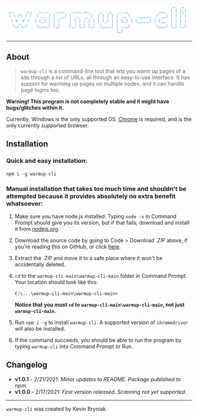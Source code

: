 ![](./title.png)

---

## About

> `warmup-cli` is a command-line tool that lets you warm up pages of a site through a list of URLs, all through an easy-to-use interface. It has support for warming up pages on multiple nodes, and it can handle page logins too.

**Warning! This program is not completely stable and it might have bugs/glitches within it.**

Currently, Windows is the only supported OS. [Chrome](https://chrome.com/) is required, and is the only currently supported browser.

## Installation

### Quick and easy installation:

```
npm i -g warmup-cli
```

### Manual installation that takes too much time and shouldn't be attempted because it provides absolutely no extra benefit whatsoever:

1. Make sure you have node.js installed. Typing `node -v` in Command Prompt should give you its version, but if that fails, download and install it from [nodejs.org](https://nodejs.org).

2. Download the source code by going to Code > Download .ZIP above, if you're reading this on GitHub, or click [here](https://github.com/marsnebulasoup/warmup-cli/archive/main.zip).

3. Extract the .ZIP and move it to a safe place where it won't be accidentally deleted.

4. `cd` to the `warmup-cli-main\warmup-cli-main` folder in Command Prompt. Your location should look like this:

   ```
   C:\...\warmup-cli-main\warmup-cli-main>
   ```

   **Notice that you *must* `cd` to `warmup-cli-main\warmup-cli-main`, not just `warmup-cli-main`.**

5. Run `npm i -g` to install `warmup-cli`. A supported version of `chromedriver` will also be installed.

6. If the command succeeds, you should be able to run the program by typing `warmup-cli` into Command Prompt or Run.

## Changelog

- **v1.0.1** - 2/21/2021: *Minor updates to README. Package published to npm.*
- **v1.0.0** - 2/17/2021: *First version released. Scanning not yet supported.*

---

`warmup-cli` was created by Kevin Bryniak.

